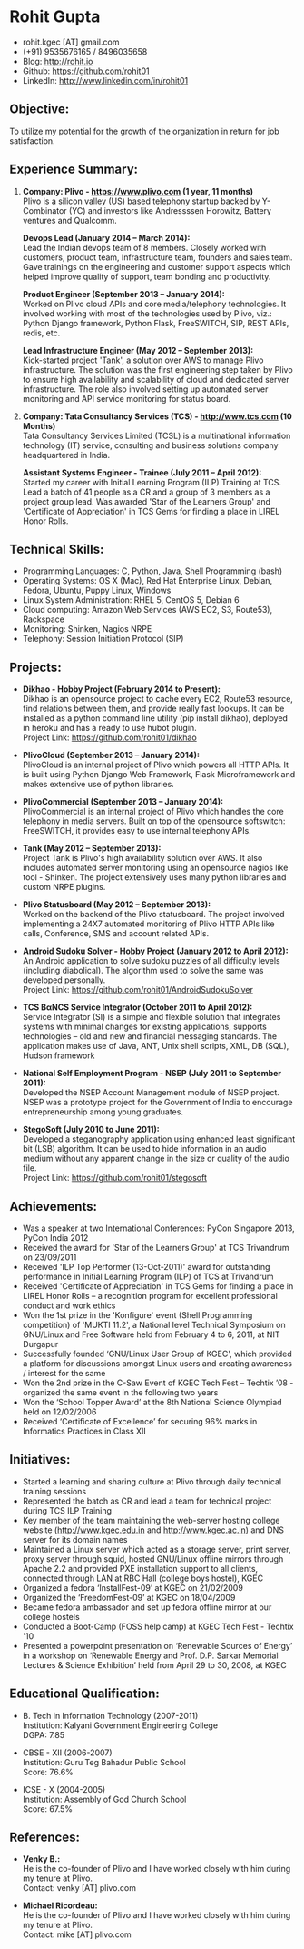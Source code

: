 # Rohit Gupta

  * rohit.kgec [AT] gmail.com
  * (+91) 9535676165 / 8496035658
  * Blog: <http://rohit.io>
  * Github: <https://github.com/rohit01>
  * LinkedIn: <http://www.linkedin.com/in/rohit01>

## Objective:

To utilize my potential for the growth of the organization in return for job satisfaction.

## Experience Summary:

 1. **Company: Plivo - <https://www.plivo.com> (1 year, 11 months)**  
    Plivo is a silicon valley (US) based telephony startup backed by Y-Combinator (YC) and investors like Andressssen Horowitz, Battery ventures and Qualcomm.

    **Devops Lead (January 2014 – March 2014):**  
    Lead the Indian devops team of 8 members. Closely worked with customers, product team, Infrastructure team, founders and sales team. Gave trainings on the engineering and customer support aspects which helped improve quality of support, team bonding and productivity.

    **Product Engineer (September 2013 – January 2014):**  
    Worked on Plivo cloud APIs and core media/telephony technologies. It involved working with most of the technologies used by Plivo, viz.: Python Django framework, Python Flask, FreeSWITCH, SIP, REST APIs, redis, etc.

    **Lead Infrastructure Engineer (May 2012 – September 2013):**  
    Kick-started project 'Tank', a solution over AWS to manage Plivo infrastructure. The solution was the first engineering step taken by Plivo to ensure high availability and scalability of cloud and dedicated server infrastructure. The role also involved setting up automated server monitoring and API service monitoring for status board.

 2. **Company: Tata Consultancy Services (TCS) - <http://www.tcs.com> (10 Months)**  
    Tata Consultancy Services Limited (TCSL) is a multinational information technology (IT) service, consulting and business solutions company headquartered in India.

    **Assistant Systems Engineer - Trainee (July 2011 – April 2012):**  
    Started my career with Initial Learning Program (ILP) Training at TCS. Lead a batch of 41 people as a CR and a group of 3 members as a project group lead. Was awarded 'Star of the Learners Group' and 'Certificate of Appreciation' in TCS Gems for finding a place in LIREL Honor Rolls.

## Technical Skills:

  * Programming Languages: C, Python, Java, Shell Programming (bash)
  * Operating Systems: OS X (Mac), Red Hat Enterprise Linux, Debian, Fedora, Ubuntu, Puppy Linux, Windows
  * Linux System Administration: RHEL 5, CentOS 5, Debian 6
  * Cloud computing: Amazon Web Services (AWS EC2, S3, Route53), Rackspace
  * Monitoring: Shinken, Nagios NRPE
  * Telephony: Session Initiation Protocol (SIP)

## Projects:

  * **Dikhao - Hobby Project (February 2014 to Present):**  
    Dikhao is an opensource project to cache every EC2, Route53 resource, find relations between them, and provide really fast lookups. It can be installed as a python command line utility (pip install dikhao), deployed in heroku and has a ready to use hubot plugin.  
    Project Link: <https://github.com/rohit01/dikhao>

  * **PlivoCloud (September 2013 – January 2014):**  
    PlivoCloud is an internal project of Plivo which powers all HTTP APIs. It is built using Python Django Web Framework, Flask Microframework and makes extensive use of python libraries.

  * **PlivoCommercial (September 2013 – January 2014):**  
    PlivoCommercial is an internal project of Plivo which handles the core telephony in media servers. Built on top of the opensource softswitch: FreeSWITCH, it provides easy to use internal telephony APIs.

  * **Tank (May 2012 – September 2013):**  
    Project Tank is Plivo's high availability solution over AWS. It also includes automated server monitoring using an opensource nagios like tool - Shinken. The project extensively uses many python libraries and custom NRPE plugins.

  * **Plivo Statusboard (May 2012 – September 2013):**  
    Worked on the backend of the Plivo statusboard. The project involved implementing a 24X7 automated monitoring of Plivo HTTP APIs like calls, Conference, SMS and account related APIs.

  * **Android Sudoku Solver - Hobby Project (January 2012 to April 2012):**  
    An Android application to solve sudoku puzzles of all difficulty levels (including diabolical). The algorithm used to solve the same was developed personally.  
    Project Link: <https://github.com/rohit01/AndroidSudokuSolver>

  * **TCS BαNCS Service Integrator (October 2011 to April 2012):**  
    Service Integrator (SI) is a simple and flexible solution that integrates systems with minimal changes for existing applications, supports technologies – old and new and financial messaging standards. The application makes use of Java, ANT, Unix shell scripts, XML, DB (SQL), Hudson framework

  * **National Self Employment Program - NSEP (July 2011 to September 2011):**  
    Developed the NSEP Account Management module of NSEP project. NSEP was a prototype project for the Government of India to encourage entrepreneurship among young graduates.

  * **StegoSoft (July 2010 to June 2011):**  
    Developed a steganography application using enhanced least significant bit (LSB) algorithm. It can be used to hide information in an audio medium without any apparent change in the size or quality of the audio file.  
    Project Link: <https://github.com/rohit01/stegosoft>

## Achievements:

  * Was a speaker at two International Conferences: PyCon Singapore 2013, PyCon India 2012
  * Received the award for 'Star of the Learners Group' at TCS Trivandrum on 23/09/2011
  * Received 'ILP Top Performer (13-Oct-2011)' award for outstanding performance in Initial Learning Program (ILP) of TCS at Trivandrum
  * Received 'Certificate of Appreciation' in TCS Gems for finding a place in LIREL Honor Rolls – a recognition program for excellent professional conduct and work ethics
  * Won the 1st prize in the 'Konfigure' event (Shell Programming competition) of 'MUKTI 11.2', a National level Technical Symposium on GNU/Linux and Free Software held from February 4 to 6, 2011, at NIT Durgapur
  * Successfully founded ‘GNU/Linux User Group of KGEC', which provided a platform for discussions amongst Linux users and creating awareness / interest for the same
  * Won the 2nd prize in the C-Saw Event of KGEC Tech Fest – Techtix ’08 - organized the same event in the following two years
  * Won the ‘School Topper Award’ at the 8th National Science Olympiad held on 12/02/2006
  * Received ‘Certificate of Excellence’ for securing 96% marks in Informatics Practices in Class XII

## Initiatives:

  * Started a learning and sharing culture at Plivo through daily technical training sessions
  * Represented the batch as CR and lead a team for technical project during TCS ILP Training
  * Key member of the team maintaining the web-server hosting college website (<http://www.kgec.edu.in> and <http://www.kgec.ac.in>) and DNS server for its domain names
  * Maintained a Linux server which acted as a storage server, print server, proxy server through squid, hosted GNU/Linux offline mirrors through Apache 2.2 and provided PXE installation support to all clients, connected through LAN at RBC Hall (college boys hostel), KGEC
  * Organized a fedora ‘InstallFest-09’ at KGEC on 21/02/2009
  * Organized the ‘FreedomFest-09’ at KGEC on 18/04/2009
  * Became fedora ambassador and set up fedora offline mirror at our college hostels
  * Conducted a Boot-Camp (FOSS help camp) at KGEC Tech Fest - Techtix '10
  * Presented a powerpoint presentation on ‘Renewable Sources of Energy’ in a workshop on ‘Renewable Energy and Prof. D.P. Sarkar Memorial Lectures & Science Exhibition’ held from April 29 to 30, 2008, at KGEC

## Educational Qualification:

  * B. Tech in Information Technology (2007-2011)  
    Institution: Kalyani Government Engineering College  
    DGPA: 7.85

  * CBSE - XII (2006-2007)  
    Institution: Guru Teg Bahadur Public School  
    Score: 76.6%

  * ICSE - X (2004-2005)  
    Institution: Assembly of God Church School  
    Score: 67.5%

## References:

  * **Venky B.:**  
    He is the co-founder of Plivo and I have worked closely with him during my tenure at Plivo.  
    Contact: venky [AT] plivo.com

  * **Michael Ricordeau:**  
    He is the co-founder of Plivo and I have worked closely with him during my tenure at Plivo.  
    Contact: mike [AT] plivo.com

